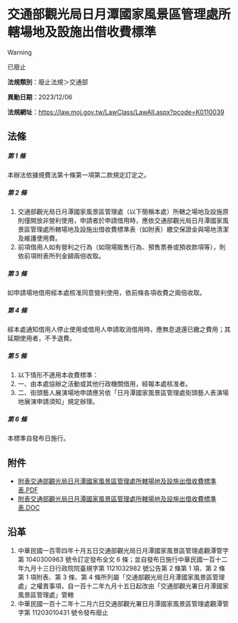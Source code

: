 # 交通部觀光局日月潭國家風景區管理處所轄場地及設施出借收費標準
> [!WARNING]
> 已廢止

**法規類別**：廢止法規＞交通部

**異動日期**：2023/12/06  

**法規網址**：https://law.moj.gov.tw/LawClass/LawAll.aspx?pcode=K0110039



## 法條
##### 第 1 條
本辦法依據規費法第十條第一項第二款規定訂定之。

##### 第 2 條
1. 交通部觀光局日月潭國家風景區管理處（以下簡稱本處）所轄之場地及設施原則僅開放非營利使用，申請者於申請借用時，應依交通部觀光局日月潭國家風景區管理處所轄場地及設施出借收費標準表（如附表）繳交保證金與場地清潔及維護使用費。
1. 前項借用人如有營利之行為（如現場販售行為、預售票券或預收款項等），則依前項附表所列金額兩倍收取。

##### 第 3 條
如申請場地借用經本處核准同意營利使用，依前條各項收費之兩倍收取。

##### 第 4 條
經本處通知借用人停止使用或借用人申請取消借用時，應無息退還已繳之費用；其延期使用者，不予退費。

##### 第 5 條
1. 以下情形不適用本收費標準： 
1. 一、由本處協辦之活動或其他行政機關借用，經報本處核准者。 
1. 二、街頭藝人展演場地申請應另依「日月潭國家風景區管理處街頭藝人表演場地展演申請須知」規定辦理。

##### 第 6 條
本標準自發布日施行。
## 附件
* [附表交通部觀光局日月潭國家風景區管理處所轄場地及設施出借收費標準表.PDF](https://law.moj.gov.tw/LawClass/LawGetFile.ashx?FileId=0000236235)
* [附表交通部觀光局日月潭國家風景區管理處所轄場地及設施出借收費標準表.DOC](https://law.moj.gov.tw/LawClass/LawGetFile.ashx?FileId=0000167492)
## 沿革
1. 中華民國一百零四年十月五日交通部觀光局日月潭國家風景區管理處觀潭管字第 1040300963 號令訂定發布全文 6  條；並自發布日施行中華民國一百十二年九月十三日行政院院臺規字第 1121032982 號公告第 2  條第 1  項、第 2  條第 1  項附表、第 3  條、第 4  條所列屬「交通部觀光局日月潭國家風景區管理處」之權責事項，自一百十二年九月十五日起改由「交通部觀光署日月潭國家風景區管理處」管轄
1. 中華民國一百十二年十二月六日交通部觀光署日月潭國家風景區管理處觀潭管字第 11203010431  號令發布廢止
